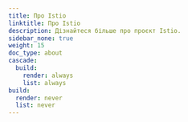 ```yaml
---
title: Про Istio
linktitle: Про Istio
description: Дізнайтеся більше про проєкт Istio.
sidebar_none: true
weight: 15
doc_type: about
cascade:
  build:
    render: always
    list: always
build:
  render: never
  list: never
---
```


